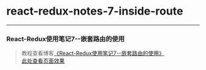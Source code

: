 # react-redux-notes-7-inside-route       
---
### React-Redux使用笔记7--嵌套路由的使用               

> 教程查看博客[《React-Redux使用笔记7--嵌套路由的使用》](https://godbasin.github.io/2017/01/21/react-redux-notes-7-inside-route/)                           
> [此处查看页面效果](http://ohpt01s4n.bkt.clouddn.com/7-inside-route/index.html)
